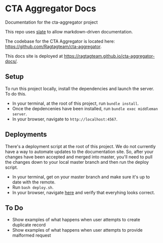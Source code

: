 # CTA Aggregator Docs
Documentation for the cta-aggregator project

This repo uses [slate](https://github.com/lord/slate) to allow markdown-driven 
documentation.  

The codebase for the CTA Aggregator is located here: https://github.com/Ragtagteam/cta-aggregator.

This docs site is deployed at https://ragtagteam.github.io/cta-aggregator-docs/.

## Setup

To run this project locally, install the dependencies and launch the server. To do this.
* In your terminal, at the root of this project, run `bundle install`.
* Once the depdencenies have been installed, run `bundle exec middleman server`.
* In your browser, navigate to `http://localhost:4567`.

## Deployments

There's a deployment script at the root of this project.  We do not currently 
have a  way to automate updates to the documentation site.  So, after your 
changes have been accepted and merged into master, you'll need to
pull the changes down to your local master branch and then run the deploy script.

* In your terminal, get on your master branch and make sure it's up to date with the remote.
* Run `bash deploy.sh`.
* In your browser, navigate [here](https://ragtagteam.github.io/cta-aggregator-docs) and verify that everyhing looks correct.


## To Do
* Show examples of what happens when user attempts to create duplicate record
* Show examples of what happens when user attempts to provide malformed request
